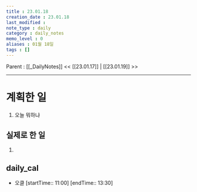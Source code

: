```yaml
---
title : 23.01.18
creation_date : 23.01.18
last_modified :
note_type : daily
category : daily_notes
memo_level : 0
aliases : 01월 18일
tags : []
---
```

Parent : [[_DailyNotes]]
<< [[23.01.17]] | [[23.01.19]] >>

---
# 계획한 일

1. 오늘 뭐하냐

## 실제로 한 일

1.  



## daily_cal
-  오클 [startTime:: 11:00]  [endTime:: 13:30]